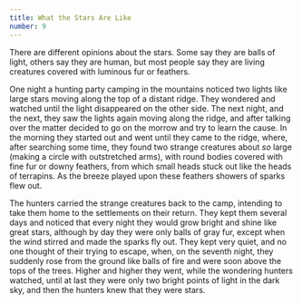 ```yaml
---
title: What the Stars Are Like
number: 9
---
```

There are different opinions about the stars. Some say they are balls of light, others say they are human, but most people say they are living creatures covered with luminous fur or feathers.

One night a hunting party camping in the mountains noticed two lights like large stars moving along the top of a distant ridge. They wondered and watched until the light disappeared on the other side. The next night, and the next, they saw the lights again moving along the ridge, and after talking over the matter decided to go on the morrow and try to learn the cause. In the morning they started out and went until they came to the ridge, where, after searching some time, they found two strange creatures about _so_ large (making a circle with outstretched arms), with round bodies covered with fine fur or downy feathers, from which small heads stuck out like the heads of terrapins. As the breeze played upon these feathers showers of sparks flew out.

The hunters carried the strange creatures back to the camp, intending to take them home to the settlements on their return. They kept them several days and noticed that every night they would grow bright and shine like great stars, although by day they were only balls of gray fur, except when the wind stirred and made the sparks fly out. They kept very quiet, and no one thought of their trying to escape, when, on the seventh night, they suddenly rose from the ground like balls of fire and were soon above the tops of the trees. Higher and higher they went, while the wondering hunters watched, until at last they were only two bright points of light in the dark sky, and then the hunters knew that they were stars.
